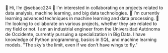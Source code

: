 👋 Hi, I’m @sebacc224
👀 I’m interested in collaborating on projects related to data analysis, machine learning, and big data technologies.
🌱 I’m currently learning advanced techniques in machine learning and data processing.
💞️ I’m looking to collaborate on various projects, whether they are related to my field or not.
I am an industrial engineer from the Universidad Autónoma de Occidente, currently pursuing a specialization in Big Data. I have knowledge of Python programming, basics in SQL, and machine learning models. "The sky's the limit, even if we don't have wings to fly."
